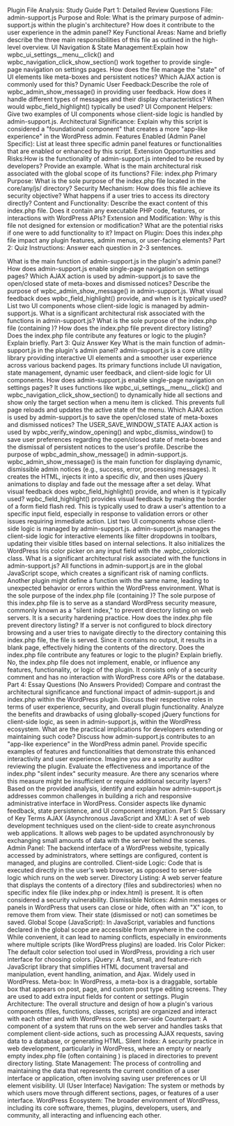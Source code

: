 Plugin File Analysis: Study Guide
Part 1: Detailed Review Questions
File: admin-support.js
Purpose and Role: What is the primary purpose of admin-support.js within the plugin's architecture? How does it contribute to the user experience in the admin panel?
Key Functional Areas: Name and briefly describe the three main responsibilities of this file as outlined in the high-level overview.
UI Navigation & State Management:Explain how wpbc_ui_settings__menu__click() and wpbc_navigation_click_show_section() work together to provide single-page navigation on settings pages.
How does the file manage the "state" of UI elements like meta-boxes and persistent notices? Which AJAX action is commonly used for this?
Dynamic User Feedback:Describe the role of wpbc_admin_show_message() in providing user feedback. How does it handle different types of messages and their display characteristics?
When would wpbc_field_highlight() typically be used?
UI Component Helpers: Give two examples of UI components whose client-side logic is handled by admin-support.js.
Architectural Significance: Explain why this script is considered a "foundational component" that creates a more "app-like experience" in the WordPress admin.
Features Enabled (Admin Panel Specific): List at least three specific admin panel features or functionalities that are enabled or enhanced by this script.
Extension Opportunities and Risks:How is the functionality of admin-support.js intended to be reused by developers? Provide an example.
What is the main architectural risk associated with the global scope of its functions?
File: index.php
Primary Purpose: What is the sole purpose of the index.php file located in the core/any/js/ directory?
Security Mechanism: How does this file achieve its security objective? What happens if a user tries to access its directory directly?
Content and Functionality: Describe the exact content of this index.php file. Does it contain any executable PHP code, features, or interactions with WordPress APIs?
Extension and Modification: Why is this file not designed for extension or modification? What are the potential risks if one were to add functionality to it?
Impact on Plugin: Does this index.php file impact any plugin features, admin menus, or user-facing elements?
Part 2: Quiz
Instructions: Answer each question in 2-3 sentences.

What is the main function of admin-support.js in the plugin's admin panel?
How does admin-support.js enable single-page navigation on settings pages?
Which AJAX action is used by admin-support.js to save the open/closed state of meta-boxes and dismissed notices?
Describe the purpose of wpbc_admin_show_message() in admin-support.js.
What visual feedback does wpbc_field_highlight() provide, and when is it typically used?
List two UI components whose client-side logic is managed by admin-support.js.
What is a significant architectural risk associated with the functions in admin-support.js?
What is the sole purpose of the index.php file (containing <?php // Silence is golden. ?>)?
How does the index.php file prevent directory listing?
Does the index.php file contribute any features or logic to the plugin? Explain briefly.
Part 3: Quiz Answer Key
What is the main function of admin-support.js in the plugin's admin panel? admin-support.js is a core utility library providing interactive UI elements and a smoother user experience across various backend pages. Its primary functions include UI navigation, state management, dynamic user feedback, and client-side logic for UI components.
How does admin-support.js enable single-page navigation on settings pages? It uses functions like wpbc_ui_settings__menu__click() and wpbc_navigation_click_show_section() to dynamically hide all sections and show only the target section when a menu item is clicked. This prevents full page reloads and updates the active state of the menu.
Which AJAX action is used by admin-support.js to save the open/closed state of meta-boxes and dismissed notices? The USER_SAVE_WINDOW_STATE AJAX action is used by wpbc_verify_window_opening() and wpbc_dismiss_window() to save user preferences regarding the open/closed state of meta-boxes and the dismissal of persistent notices to the user's profile.
Describe the purpose of wpbc_admin_show_message() in admin-support.js. wpbc_admin_show_message() is the main function for displaying dynamic, dismissible admin notices (e.g., success, error, processing messages). It creates the HTML, injects it into a specific div, and then uses jQuery animations to display and fade out the message after a set delay.
What visual feedback does wpbc_field_highlight() provide, and when is it typically used? wpbc_field_highlight() provides visual feedback by making the border of a form field flash red. This is typically used to draw a user's attention to a specific input field, especially in response to validation errors or other issues requiring immediate action.
List two UI components whose client-side logic is managed by admin-support.js. admin-support.js manages the client-side logic for interactive elements like filter dropdowns in toolbars, updating their visible titles based on internal selections. It also initializes the WordPress Iris color picker on any input field with the .wpbc_colorpick class.
What is a significant architectural risk associated with the functions in admin-support.js? All functions in admin-support.js are in the global JavaScript scope, which creates a significant risk of naming conflicts. Another plugin might define a function with the same name, leading to unexpected behavior or errors within the WordPress environment.
What is the sole purpose of the index.php file (containing <?php // Silence is golden. ?>)? The sole purpose of this index.php file is to serve as a standard WordPress security measure, commonly known as a "silent index," to prevent directory listing on web servers. It is a security hardening practice.
How does the index.php file prevent directory listing? If a server is not configured to block directory browsing and a user tries to navigate directly to the directory containing this index.php file, the file is served. Since it contains no output, it results in a blank page, effectively hiding the contents of the directory.
Does the index.php file contribute any features or logic to the plugin? Explain briefly. No, the index.php file does not implement, enable, or influence any features, functionality, or logic of the plugin. It consists only of a security comment and has no interaction with WordPress core APIs or the database.
Part 4: Essay Questions (No Answers Provided)
Compare and contrast the architectural significance and functional impact of admin-support.js and index.php within the WordPress plugin. Discuss their respective roles in terms of user experience, security, and overall plugin functionality.
Analyze the benefits and drawbacks of using globally-scoped jQuery functions for client-side logic, as seen in admin-support.js, within the WordPress ecosystem. What are the practical implications for developers extending or maintaining such code?
Discuss how admin-support.js contributes to an "app-like experience" in the WordPress admin panel. Provide specific examples of features and functionalities that demonstrate this enhanced interactivity and user experience.
Imagine you are a security auditor reviewing the plugin. Evaluate the effectiveness and importance of the index.php "silent index" security measure. Are there any scenarios where this measure might be insufficient or require additional security layers?
Based on the provided analysis, identify and explain how admin-support.js addresses common challenges in building a rich and responsive administrative interface in WordPress. Consider aspects like dynamic feedback, state persistence, and UI component integration.
Part 5: Glossary of Key Terms
AJAX (Asynchronous JavaScript and XML): A set of web development techniques used on the client-side to create asynchronous web applications. It allows web pages to be updated asynchronously by exchanging small amounts of data with the server behind the scenes.
Admin Panel: The backend interface of a WordPress website, typically accessed by administrators, where settings are configured, content is managed, and plugins are controlled.
Client-side Logic: Code that is executed directly in the user's web browser, as opposed to server-side logic which runs on the web server.
Directory Listing: A web server feature that displays the contents of a directory (files and subdirectories) when no specific index file (like index.php or index.html) is present. It is often considered a security vulnerability.
Dismissible Notices: Admin messages or panels in WordPress that users can close or hide, often with an "X" icon, to remove them from view. Their state (dismissed or not) can sometimes be saved.
Global Scope (JavaScript): In JavaScript, variables and functions declared in the global scope are accessible from anywhere in the code. While convenient, it can lead to naming conflicts, especially in environments where multiple scripts (like WordPress plugins) are loaded.
Iris Color Picker: The default color selection tool used in WordPress, providing a rich user interface for choosing colors.
jQuery: A fast, small, and feature-rich JavaScript library that simplifies HTML document traversal and manipulation, event handling, animation, and Ajax. Widely used in WordPress.
Meta-box: In WordPress, a meta-box is a draggable, sortable box that appears on post, page, and custom post type editing screens. They are used to add extra input fields for content or settings.
Plugin Architecture: The overall structure and design of how a plugin's various components (files, functions, classes, scripts) are organized and interact with each other and with WordPress core.
Server-side Counterpart: A component of a system that runs on the web server and handles tasks that complement client-side actions, such as processing AJAX requests, saving data to a database, or generating HTML.
Silent Index: A security practice in web development, particularly in WordPress, where an empty or nearly empty index.php file (often containing <?php // Silence is golden. ?>) is placed in directories to prevent directory listing.
State Management: The process of controlling and maintaining the data that represents the current condition of a user interface or application, often involving saving user preferences or UI element visibility.
UI (User Interface) Navigation: The system or methods by which users move through different sections, pages, or features of a user interface.
WordPress Ecosystem: The broader environment of WordPress, including its core software, themes, plugins, developers, users, and community, all interacting and influencing each other.